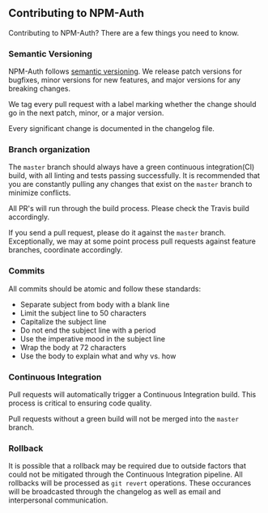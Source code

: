 ## Contributing to NPM-Auth

Contributing to NPM-Auth? There are a few things you need to know.

### Semantic Versioning

NPM-Auth follows [semantic versioning](http://semver.org/). We release patch versions for bugfixes, minor versions for new features, and major versions for any breaking changes.

We tag every pull request with a label marking whether the change should go in the next patch, minor, or a major version.

Every significant change is documented in the changelog file.

### Branch organization

The `master` branch should always have a green continuous integration(CI) build, with all linting and tests passing successfully.  It is recommended that you are constantly pulling any changes that exist on the `master` branch to minimize conflicts.

All PR's will run through the build process.  Please check the Travis build accordingly.

If you send a pull request, please do it against the `master` branch.  Exceptionally, we may at some point process pull requests against feature branches, coordinate accordingly.

### Commits
All commits should be atomic and follow these standards:

-   Separate subject from body with a blank line
-   Limit the subject line to 50 characters
-   Capitalize the subject line
-   Do not end the subject line with a period
-   Use the imperative mood in the subject line
-   Wrap the body at 72 characters
-   Use the body to explain what and why vs. how

### Continuous Integration

Pull requests will automatically trigger a Continuous Integration build.  This process is critical to ensuring code quality.

Pull requests without a green build will not be merged into the `master` branch.

### Rollback

It is possible that a rollback may be required due to outside factors that could not be mitigated through the Continuous Integration pipeline.  All rollbacks will be processed as `git revert` operations.  These occurances will be broadcasted through the changelog as well as email and interpersonal communication.
